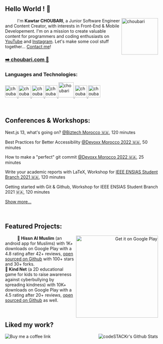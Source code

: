 ## Hello World ! 👋

<a href="https://choubari.com"><img alt="choubari" align="right" src="https://devstickers.com/assets/img/pro/wq5o.png" width="120"></a>
<samp><p align=”justify” style="text-indent:40px;"> I'm <b>Kawtar CHOUBARI</b>, a Junior Software Engineer and Content Creator, with interests in Front-End & Mobile Developement. I'm on a mission to create valuable content for programmers and coding enthusiasts on <a href="https://youtube.com/c/kawtarChoubari">YouTube</a> and <a href="https://instagram.com/choubari_/">Instagram</a>. Let's make some cool stuff together... <a href="https://choubari.com/contact/">Contact me</a>!</p></samp> 

### [➡️ choubari.com 🎁](https://choubari.com)


### **Languages and Technologies:**
<p float="left">
 <a href="https://en.wikipedia.org/wiki/JavaScript">
<img alt="choubari" src="https://devstickers.com/assets/img/pro/i4eg.png" width="40">
  </a>
 <a href="https://en.wikipedia.org/wiki/TypeScript">
<img alt="choubari" src="https://devstickers.com/assets/img/pro/tzgi.png" width="40">
  </a>
 <a href="https://reactjs.org/">
<img alt="choubari" src="https://devstickers.com/assets/img/pro/z392.png" width="40">
  </a>
  <a href="https://nextjs.org/">
<img alt="choubari" src="https://cdn.worldvectorlogo.com/logos/next-js.svg" width="40">
  </a>
  <a href="https://tailwindcss.com/">
<img alt="choubari" src="https://upload.wikimedia.org/wikipedia/commons/thumb/d/d5/Tailwind_CSS_Logo.svg/320px-Tailwind_CSS_Logo.svg.png" width="50">
  </a>
 <a href="https://git-scm.com/">
<img alt="choubari" src="https://devstickers.com/assets/img/pro/apiv.png" width="40">
  </a>
 <a href="https://code.visualstudio.com/">
<img alt="choubari" src="https://devstickers.com/assets/img/pro/saxu.png" width="40">
  </a>
</p>

<br/>

## Conferences & Workshops:

Next.js 13, what's going on? [@Biztech Morocco 🇲🇦](https://www.youtube.com/live/s4sdXK4ApKM), 120 minutes

Best Practices for Better Accessibility [@Devoxx Morocco 2022 🇲🇦](https://devoxx.ma/talk/?id=10482), 50 minutes

How to make a "perfect" git commit [@Devoxx Morocco 2022 🇲🇦](https://devoxx.ma/talk/?id=10481), 25 minutes

Write your academic reports with LaTeX, Workshop for [IEEE ENSIAS Student Branch 2021 🇲🇦](https://twitter.com/EnsiasSb/status/1349696348606652421?t=asi7OMRJUtanYaXag41ncA&s=08), 120 minutes 

Getting started with Git & Github, Workshop for IEEE ENSIAS Student Branch 2021 🇲🇦, 120 minutes 

[Show more...](https://choubari.com/talks)

<br/>
 
## **Featured Projects:**

<a href='https://play.google.com/store/apps/developer?id=ChoubApps&pcampaignid=pcampaignidMKT-Other-global-all-co-prtnr-py-PartBadge-Mar2515-1' align="right"><img alt='Get it on Google Play' src='https://play.google.com/intl/en_us/badges/static/images/badges/en_badge_web_generic.png' width="270" align="right"/></a>
<samp><p align=”justify” style="text-indent:40px;"> 
 <b>📿 Hissn Al Muslim</b> (an android app for Muslims) with 1K+ downloads on Google Play with a 4.8 rating after 42+ reviews, <a href="https://github.com/choubari/Muslim-App/">open sourced on Github</a> with 100+ stars and 30+ forks. 
 <br/>
 <b>💎 Kind Net</b> (a 2D educational game for kids to raise awareness against cyberbullying by spreading kindness) with 10K+ downloads on Google Play with a 4.5 rating after 20+ reviews, <a href="https://github.com/choubari/Kind-Net">open sourced on Github</a> as well.</p></samp> 

<br/>

## Liked my work?

<a href="https://www.buymeacoffee.com/choubari" aria-label="Buy me a coffee" target="_blank">
<img align="left" width={150} alt="Buy me a coffee link" src="https://img.buymeacoffee.com/button-api/?text=Buy me a coffee&emoji=&slug=choubari&button_colour=12c5ca&font_colour=212733&font_family=Bree&outline_colour=000000&coffee_colour=FFDD00"/>
</a> 
<img align="right" alt="codeSTACKr's Github Stats" src="https://github-readme-stats.vercel.app/api?username=choubari&show_icons=true"/>


